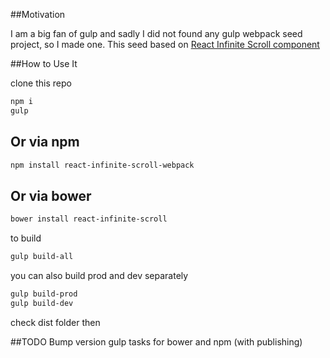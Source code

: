 ##Motivation

I am a big fan of gulp and sadly I did not found any gulp webpack seed project, so I made one.
This seed based on [React Infinite Scroll component](https://github.com/lapanoid/react-infinite-scroll)

##How to Use It

clone this repo

```bash
npm i
gulp
```

## Or via npm 
```bash
npm install react-infinite-scroll-webpack
```

## Or via bower
```bash
bower install react-infinite-scroll
```

to build
```bash
gulp build-all
```
you can also build prod and dev separately

```bash
gulp build-prod
gulp build-dev
```
check dist folder then

##TODO
Bump version gulp tasks for bower and npm (with publishing)



